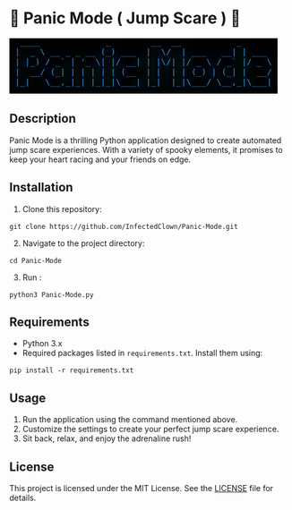 # 🎃 Panic Mode ( Jump Scare ) 👻

![Panic Mode Logo](/web/IC.png)

## Description
Panic Mode is a thrilling Python application designed to create automated jump scare experiences. With a variety of spooky elements, it promises to keep your heart racing and your friends on edge.


## Installation
1. Clone this repository: 
```
git clone https://github.com/InfectedClown/Panic-Mode.git
```

2. Navigate to the project directory:
```
cd Panic-Mode
```
3. Run :
```
python3 Panic-Mode.py
```


## Requirements
- Python 3.x
- Required packages listed in `requirements.txt`. Install them using:
```
pip install -r requirements.txt
```

## Usage
1. Run the application using the command mentioned above.
2. Customize the settings to create your perfect jump scare experience.
3. Sit back, relax, and enjoy the adrenaline rush!


## License
This project is licensed under the MIT License. See the [LICENSE](LICENSE) file for details.



